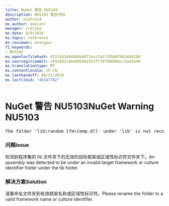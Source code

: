 ```yaml
---
title: NuGet 警告 NU5103
description: NU5103 警告代码
author: mishra14
ms.author: anmishr
manager: rrelyea
ms.date: 8/8/2018
ms.topic: reference
ms.reviewer: anangaur
f1_keywords:
- NU5103
ms.openlocfilehash: 413fa52e9d8d8a88f1eccfa1f295d0f683e66286
ms.sourcegitcommit: c643dd2c44e085601551ff7079d696bcc3ad2b49
ms.translationtype: MT
ms.contentlocale: zh-CN
ms.lasthandoff: 08/21/2018
ms.locfileid: "40247782"
---
```

# <a name="nuget-warning-nu5103"></a><span data-ttu-id="92ddb-103">NuGet 警告 NU5103</span><span class="sxs-lookup"><span data-stu-id="92ddb-103">NuGet Warning NU5103</span></span>
<pre>The folder 'lib\random_tfm\temp.dll' under 'lib' is not recognized as a valid framework name or a supported culture identifier. Rename it to a valid framework name or culture identifier.</pre>

### <a name="issue"></a><span data-ttu-id="92ddb-104">问题</span><span class="sxs-lookup"><span data-stu-id="92ddb-104">Issue</span></span>

<span data-ttu-id="92ddb-105">检测到程序集的 lib 文件夹下的无效的目标框架或区域性标识符文件夹下。</span><span class="sxs-lookup"><span data-stu-id="92ddb-105">An assembly was detected to be under an invalid target framework or culture identifier folder under the lib folder.</span></span>


### <a name="solution"></a><span data-ttu-id="92ddb-106">解决方案</span><span class="sxs-lookup"><span data-stu-id="92ddb-106">Solution</span></span>

<span data-ttu-id="92ddb-107">请重命名文件夹到有效框架名称或区域性标识符。</span><span class="sxs-lookup"><span data-stu-id="92ddb-107">Please rename the folder to a valid framework name or culture identifier.</span></span>

